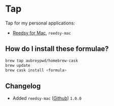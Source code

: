 # Tap

Tap for my personal applications:

- [Reedsy for Mac](https://github.com/aubreypwd/reedsy-mac/), `reedsy-mac`

## How do I install these formulae?

```bash
brew tap aubreypwd/homebrew-cask
brew update
brew cask install <formula>
```

## Changelog

- Added `reedsy-mac` ([Github](https://github.com/aubreypwd/reedsy-mac)) `1.0.0`
